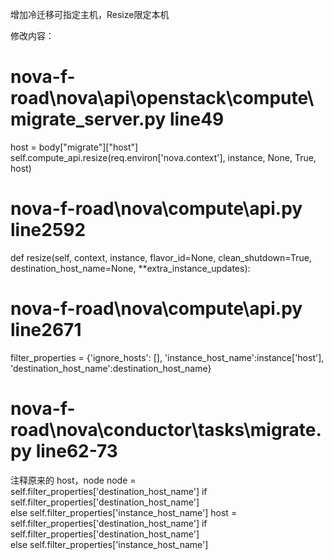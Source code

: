 增加冷迁移可指定主机，Resize限定本机

修改内容：
# nova-f-road\nova\api\openstack\compute\migrate_server.py line49
host = body["migrate"]["host"]
self.compute_api.resize(req.environ['nova.context'], instance, None, True, host)

# nova-f-road\nova\compute\api.py line2592
def resize(self, context, instance, flavor_id=None, clean_shutdown=True, destination_host_name=None,
               **extra_instance_updates):


# nova-f-road\nova\compute\api.py line2671
filter_properties = {'ignore_hosts': [],
                             'instance_host_name':instance['host'],
                             'destination_host_name':destination_host_name}

# nova-f-road\nova\conductor\tasks\migrate.py line62-73
注释原来的 host，node
node = self.filter_properties['destination_host_name'] if self.filter_properties['destination_host_name'] \
            else self.filter_properties['instance_host_name']
host = self.filter_properties['destination_host_name'] if self.filter_properties['destination_host_name'] \
    else self.filter_properties['instance_host_name']